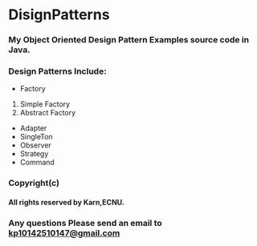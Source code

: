 # DisignPatterns
### My Object Oriented Design Pattern Examples source code in Java.
### Design Patterns Include:
+ Factory
 1. Simple Factory
 2. Abstract Factory
+ Adapter
+ SingleTon
+ Observer
+ Strategy
+ Command

### Copyright(c) 
#### All rights reserved by Karn,ECNU.
### Any questions Please send an email to kp10142510147@gmail.com 
